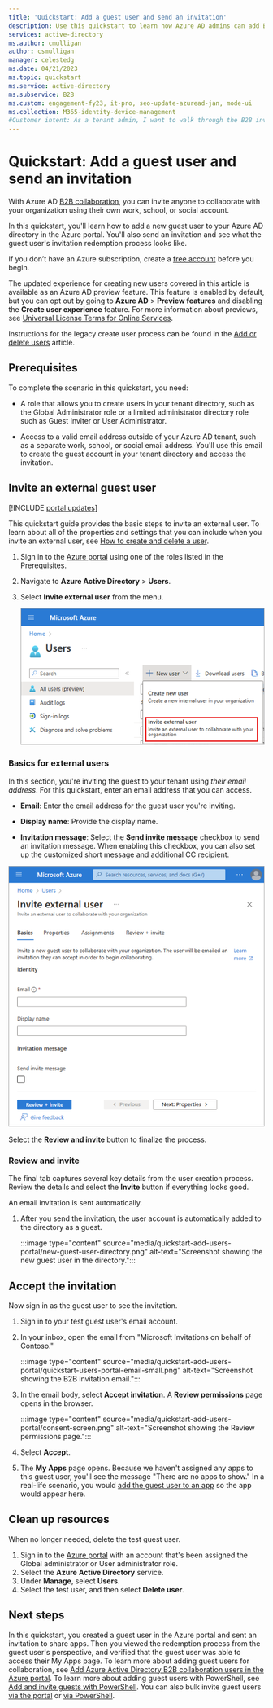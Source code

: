 ```yaml
---
title: 'Quickstart: Add a guest user and send an invitation'
description: Use this quickstart to learn how Azure AD admins can add B2B guest users in the Azure portal and walk through the B2B invitation workflow.
services: active-directory
ms.author: cmulligan
author: csmulligan
manager: celestedg
ms.date: 04/21/2023
ms.topic: quickstart
ms.service: active-directory
ms.subservice: B2B
ms.custom: engagement-fy23, it-pro, seo-update-azuread-jan, mode-ui
ms.collection: M365-identity-device-management
#Customer intent: As a tenant admin, I want to walk through the B2B invitation workflow so that I can understand how to add a guest user in the portal, and understand the end user experience.
---
```


# Quickstart: Add a guest user and send an invitation

With Azure AD [B2B collaboration](what-is-b2b.md), you can invite anyone to collaborate with your organization using their own work, school, or social account.

In this quickstart, you'll learn how to add a new guest user to your Azure AD directory in the Azure portal. You'll also send an invitation and see what the guest user's invitation redemption process looks like. 

If you don’t have an Azure subscription, create a [free account](https://azure.microsoft.com/free/?WT.mc_id=A261C142F) before you begin.

The updated experience for creating new users covered in this article is available as an Azure AD preview feature. This feature is enabled by default, but you can opt out by going to **Azure AD** > **Preview features** and disabling the **Create user experience** feature. For more information about previews, see [Universal License Terms for Online Services](https://www.microsoft.com/licensing/terms/product/ForOnlineServices/all).

Instructions for the legacy create user process can be found in the [Add or delete users](../fundamentals/add-users.md) article.

## Prerequisites

To complete the scenario in this quickstart, you need:

- A role that allows you to create users in your tenant directory, such as the Global Administrator role or a limited administrator directory role such as Guest Inviter or User Administrator.

- Access to a valid email address outside of your Azure AD tenant, such as a separate work, school, or social email address. You'll use this email to create the guest account in your tenant directory and access the invitation.

## Invite an external guest user

[!INCLUDE [portal updates](~/articles/active-directory/includes/portal-update.md)]

This quickstart guide provides the basic steps to invite an external user. To learn about all of the properties and settings that you can include when you invite an external user, see [How to create and delete a user](../fundamentals/how-to-create-delete-users.md).

1. Sign in to the [Azure portal](https://portal.azure.com) using one of the roles listed in the Prerequisites.

1. Navigate to **Azure Active Directory** > **Users**.

1. Select **Invite external user** from the menu. 

    ![Screenshot of the invite external user menu option.](media/quickstart-add-users-portal/invite-external-user-menu.png)

### Basics for external users

In this section, you're inviting the guest to your tenant using *their email address*. For this quickstart, enter an email address that you can access.

- **Email**: Enter the email address for the guest user you're inviting.

- **Display name**: Provide the display name.

-  **Invitation message**: Select the **Send invite message** checkbox to send an invitation message. When enabling this checkbox, you can also set up the customized short message and additional CC recipient.

![Screenshot of the invite external user Basics tab.](media/quickstart-add-users-portal/invite-external-user-basics-tab.png)

Select the **Review and invite** button to finalize the process.

### Review and invite

The final tab captures several key details from the user creation process. Review the details and select the **Invite** button if everything looks good.

An email invitation is sent automatically. 

1. After you send the invitation, the user account is automatically added to the directory as a guest.

    :::image type="content" source="media/quickstart-add-users-portal/new-guest-user-directory.png" alt-text="Screenshot showing the new guest user in the directory.":::

## Accept the invitation

Now sign in as the guest user to see the invitation.

1. Sign in to your test guest user's email account.

1. In your inbox, open the email from "Microsoft Invitations on behalf of Contoso."

    :::image type="content" source="media/quickstart-add-users-portal/quickstart-users-portal-email-small.png" alt-text="Screenshot showing the B2B invitation email.":::

1. In the email body, select **Accept invitation**. A **Review permissions** page opens in the browser.

    :::image type="content" source="media/quickstart-add-users-portal/consent-screen.png" alt-text="Screenshot showing the Review permissions page.":::

1. Select **Accept**.

1. The **My Apps** page opens. Because we haven't assigned any apps to this guest user, you'll see the message "There are no apps to show." In a real-life scenario, you would [add the guest user to an app](add-users-administrator.md#add-guest-users-to-an-application) so the app would appear here.

## Clean up resources

When no longer needed, delete the test guest user.

1. Sign in to the [Azure portal](https://portal.azure.com) with an account that's been assigned the Global administrator or User administrator role.
1. Select the **Azure Active Directory** service.
1. Under **Manage**, select **Users**.
1. Select the test user, and then select **Delete user**.

## Next steps

In this quickstart, you created a guest user in the Azure portal and sent an invitation to share apps. Then you viewed the redemption process from the guest user's perspective, and verified that the guest user was able to access their My Apps page. 
To learn more about adding guest users for collaboration, see [Add Azure Active Directory B2B collaboration users in the Azure portal](add-users-administrator.md).
To learn more about adding guest users with PowerShell, see [Add and invite guests with PowerShell](b2b-quickstart-invite-powershell.md).
You can also bulk invite guest users [via the portal](tutorial-bulk-invite.md) or [via PowerShell](bulk-invite-powershell.md). 
